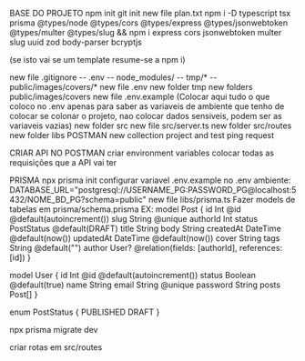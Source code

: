 BASE DO PROJETO
npm init
git init
new file plan.txt
npm i -D typescript tsx prisma @types/node @types/cors @types/express @types/jsonwebtoken @types/multer @types/slug && npm i express cors jsonwebtoken multer slug uuid zod body-parser bcryptjs

(se isto vai se um template resume-se a npm i)

new file .gitignore
-- .env
-- node_modules/
-- tmp/*
-- public/images/covers/*
new file .env
new folder tmp
new folders public/images/covers
new file .env.example (Colocar aqui tudo o que coloco no .env apenas para saber as variaveis de ambiente que tenho de colocar se colonar o projeto, nao colocar dados sensiveis, podem ser as variaveis vazias)
new folder src
new file src/server.ts
new folder src/routes
new folder libs
POSTMAN new collection project and test ping request

CRIAR API NO POSTMAN
criar environment variables
colocar todas as requisições que a API vai ter

PRISMA
npx prisma init
configurar variavel .env.example no .env ambiente: DATABASE_URL="postgresql://USERNAME_PG:PASSWORD_PG@localhost:5432/NOME_BD_PG?schema=public"
new file libs/prisma.ts
Fazer models de tabelas em prisma/schema.prisma
EX: model Post {
  id Int @id @default(autoincrement())
  slug String @unique
  authorId Int
  status PostStatus @default(DRAFT)
  title String
  body String
  createdAt DateTime @default(now())
  updatedAt DateTime @default(now())
  cover String
  tags String @default("")
  author User? @relation(fields: [authorId], references: [id])
}

model User {
  id Int @id @default(autoincrement())
  status Boolean @default(true)
  name String 
  email String @unique
  password String
  posts Post[]
}

enum PostStatus {
  PUBLISHED
  DRAFT
}

npx prisma migrate dev

criar rotas em src/routes
